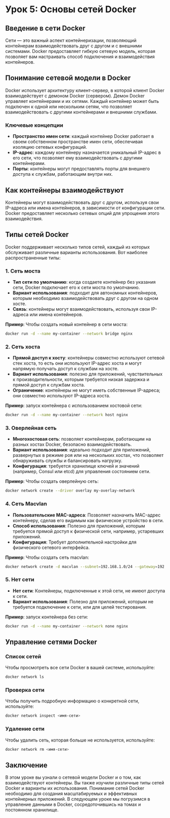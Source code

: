 # Урок 5: Основы сетей Docker

## Введение в сети Docker

Сети — это важный аспект контейнеризации, позволяющий контейнерам взаимодействовать друг с другом и с внешними системами. Docker предоставляет гибкую сетевую модель, которая позволяет вам настраивать способ подключения и взаимодействия контейнеров.

## Понимание сетевой модели в Docker

Docker использует архитектуру клиент-сервер, в которой клиент Docker взаимодействует с демоном Docker (сервером). Демон Docker управляет контейнерами и их сетями. Каждый контейнер может быть подключен к одной или нескольким сетям, что позволяет взаимодействовать с другими контейнерами и внешними службами.

### Ключевые концепции

- **Пространство имен сети**: каждый контейнер Docker работает в своем собственном пространстве имен сети, обеспечивая изоляцию сетевых конфигураций.
- **IP-адрес**: каждому контейнеру назначается уникальный IP-адрес в его сети, что позволяет ему взаимодействовать с другими контейнерами.
- **Порты**: контейнеры могут предоставлять порты для внешнего доступа к службам, работающим внутри них.

## Как контейнеры взаимодействуют

Контейнеры могут взаимодействовать друг с другом, используя свои IP-адреса или имена контейнеров, в зависимости от конфигурации сети. Docker предоставляет несколько сетевых опций для упрощения этого взаимодействия.

## Типы сетей Docker

Docker поддерживает несколько типов сетей, каждый из которых обслуживает различные варианты использования. Вот наиболее распространенные типы:

### 1. **Сеть моста**

- **Тип сети по умолчанию**: когда создаете контейнер без указания сети, Docker подключает его к сети моста по умолчанию.
- **Вариант использования**: подходит для автономных контейнеров, которым необходимо взаимодействовать друг с другом на одном хосте.
- **Связь**: контейнеры могут взаимодействовать, используя свои IP-адреса или имена контейнеров.

**Пример**: Чтобы создать новый контейнер в сети моста:

```bash
docker run -d --name my-container --network bridge nginx
```

### 2. **Сеть хоста**

- **Прямой доступ к хосту**: контейнеры совместно используют сетевой стек хоста, то есть они используют IP-адрес хоста и могут напрямую получать доступ к службам на хосте.
- **Вариант использования**: полезно для приложений, чувствительных к производительности, которым требуется низкая задержка и прямой доступ к службам хоста.
- **Ограничение**: контейнеры не могут иметь собственные IP-адреса; они совместно используют IP-адреса хоста.

**Пример**: запуск контейнера с использованием хостовой сети:

```bash
docker run -d --name my-container --network host nginx
```

### 3. **Оверлейная сеть**

- **Многохостовая сеть**: позволяет контейнерам, работающим на разных хостах Docker, безопасно взаимодействовать.
- **Вариант использования**: идеально подходит для приложений, развернутых в режиме роя или на нескольких хостах, что позволяет обнаруживать службы и балансировать нагрузку.
- **Конфигурация**: требуется хранилище ключей и значений (например, Consul или etcd) для управления состоянием сети.

**Пример**: Чтобы создать оверлейную сеть:

```bash
docker network create --driver overlay my-overlay-network
```

### 4. **Сеть Macvlan**

- **Пользовательские MAC-адреса**: Позволяет назначить MAC-адрес контейнеру, сделав его видимым как физическое устройство в сети.
- **Способ использования**: Полезно для приложений, которым требуется прямой доступ к физической сети, например, устаревших приложений.
- **Конфигурация**: Требует дополнительной настройки для физического сетевого интерфейса.

**Пример**: Чтобы создать сеть macvlan:

```bash
docker network create -d macvlan --subnet=192.168.1.0/24 --gateway=192.168.1.1 -o parent=eth0 my-macvlan
```

### 5. **Нет сети**

- **Нет сети**: Контейнеры, подключенные к этой сети, не имеют доступа к сети.
- **Вариант использования**: Полезно для приложений, которым не требуется подключение к сети, или для целей тестирования.

**Пример**: запуск контейнера без сети:

```bash
docker run -d --name my-container --network none nginx
```

## Управление сетями Docker

### Список сетей

Чтобы просмотреть все сети Docker в вашей системе, используйте:

```bash
docker network ls
```

### Проверка сети

Чтобы получить подробную информацию о конкретной сети, используйте:

```bash
docker network inspect <имя-сети>
```

### Удаление сети

Чтобы удалить сеть, которая больше не используется, используйте:

```bash
docker network rm <имя-сети>
```

## Заключение

В этом уроке вы узнали о сетевой модели Docker и о том, как взаимодействуют контейнеры. Вы также изучили различные типы сетей Docker и варианты их использования. Понимание сетей Docker необходимо для создания масштабируемых и эффективных контейнерных приложений. В следующем уроке мы погрузимся в управление данными в Docker, сосредоточившись на томах и постоянном хранилище.


